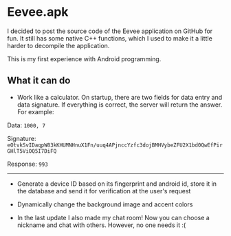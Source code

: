 # Eevee.apk

I decided to post the source code of the Eevee application on GitHub for fun.
It still has some native C++ functions, which I used to make it a little harder to decompile the application.

This is my first experience with Android programming.

## What it can do

* Work like a calculator. On startup, there are two fields for data entry and data signature. If everything is correct, the server will return the answer. For example:

Data: ```1000, 7```

Signature: ```eOtvkSvIDaqpW83kKHUMNHnuX1Fn/uuq4APjnccYzfc3dojBMHVybeZFU2X1bd0QwEfPirGHlT5ViOQ5I7DiFQ```

Response: ```993```
____

* Generate a device ID based on its fingerprint and android id, store it in the database and send it for verification at the user's request

* Dynamically change the background image and accent colors

* In the last update I also made my chat room! Now you can choose a nickname and chat with others. However, no one needs it :(
